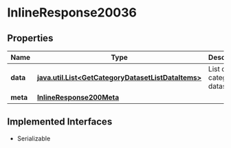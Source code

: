 

# InlineResponse20036


## Properties

Name | Type | Description | Notes
------------ | ------------- | ------------- | -------------
**data** | [**java.util.List&lt;GetCategoryDatasetListDataItems&gt;**](GetCategoryDatasetListDataItems.md) | List of category datasets. |  [optional]
**meta** | [**InlineResponse200Meta**](InlineResponse200Meta.md) |  |  [optional]


## Implemented Interfaces

* Serializable


